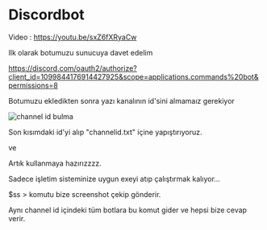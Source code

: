# Discordbot


Video : https://youtu.be/sxZ6fXRyaCw

Ilk olarak botumuzu sunucuya davet edelim

https://discord.com/oauth2/authorize?client_id=1099844176914427925&scope=applications.commands%20bot&permissions=8




Botumuzu ekledikten sonra yazı kanalının id'sini almamaız gerekiyor


![channel id bulma](https://user-images.githubusercontent.com/36090819/233982259-71e4757f-31bf-4328-8543-30dab2c01f67.jpg)


Son kısımdaki id'yi alıp "channelid.txt" içine yapıştırıyoruz.

ve

Artık kullanmaya hazırızzzz.

Sadece işletim sisteminize uygun exeyi atıp çalıştırmak kalıyor...


$ss  > komutu bize screenshot çekip gönderir. 

Aynı channel id içindeki tüm botlara bu komut gider ve hepsi bize cevap verir.
